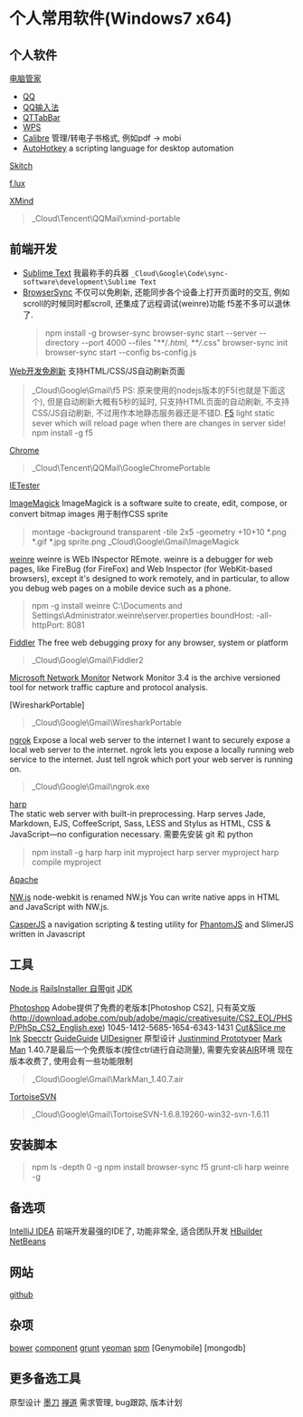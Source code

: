 # 个人常用软件(Windows7 x64)

## 个人软件
[电脑管家](http://guanjia.qq.com/)
* [QQ](http://im.qq.com/download/)
* [QQ输入法](http://qq.pinyin.cn/) 
* [QTTabBar](http://qttabbar.wikidot.com/)
* [WPS](http://www.wps.cn/product/wps2013/)
* [Calibre](http://calibre-ebook.com/) 管理/转电子书格式, 例如pdf -> mobi
* [AutoHotkey](http://www.autohotkey.com/) a scripting language for desktop automation

[Skitch](https://evernote.com/skitch/) 

[f.lux](https://justgetflux.com/)

[XMind](http://www.xmind.net/)
> _Cloud\Tencent\QQMail\xmind-portable


## 前端开发
* [Sublime Text](http://www.sublimetext.com/) 我最称手的兵器 ```_Cloud\Google\Code\sync-software\development\Sublime Text```
* [BrowserSync](http://www.browsersync.io)
    不仅可以免刷新, 还能同步各个设备上打开页面时的交互, 例如scroll的时候同时都scroll, 还集成了远程调试(weinre)功能
    f5差不多可以退休了.
    > npm install -g browser-sync
    > browser-sync start --server --directory --port 4000 --files "**/*.html, **/*.css"
    > browser-sync init 
    > browser-sync start --config bs-config.js 


[Web开发免刷新]( http://getf5.com/) 
支持HTML/CSS/JS自动刷新页面
> _Cloud\Google\Gmail\f5 
PS: 原来使用的nodejs版本的F5(也就是下面这个), 但是自动刷新大概有5秒的延时, 只支持HTML页面的自动刷新, 不支持CSS/JS自动刷新, 不过用作本地静态服务器还是不错D.
[F5]( https://github.com/island205/f5)
light static sever which will reload page when there are changes in server side! 
> npm install -g f5


[Chrome]( http://portableapps.com/apps/internet/google_chrome_portable)
> _Cloud\Tencent\QQMail\GoogleChromePortable

[IETester]( http://www.my-debugbar.com/wiki/IETester/HomePage) 


[ImageMagick]( http://www.imagemagick.org/) 
ImageMagick is a software suite to create, edit, compose, or convert bitmap images 
用于制作CSS sprite
> montage -background transparent -tile 2x5 -geometry +10+10 *.png *.gif *.jpg sprite.png 
> _Cloud\Google\Gmail\ImageMagick


[weinre]( http://people.apache.org/~pmuellr/weinre/)
weinre is WEb INspector REmote. 
weinre is a debugger for web pages, like FireBug (for FireFox) and Web Inspector (for WebKit-based browsers), except it's designed to work remotely, and in particular, to allow you debug web pages on a mobile device such as a phone.
> npm -g install weinre
> C:\Documents and Settings\Administrator\.weinre\server.properties
> boundHost:    -all- 
> httpPort:     8081


[Fiddler]( http://www.telerik.com/fiddler)
The free web debugging proxy for any browser, system or platform
> _Cloud\Google\Gmail\Fiddler2


[Microsoft Network Monitor](http://www.microsoft.com/en-us/download/details.aspx?id=4865) 
Network Monitor 3.4 is the archive versioned tool for network traffic capture and protocol analysis. 

[WiresharkPortable]
> _Cloud\Google\Gmail\WiresharkPortable 


[ngrok]( https://ngrok.com/)
Expose a local web server to the internet 
I want to securely expose a local web server to the internet.
ngrok lets you expose a locally running web service to the internet. Just tell ngrok which port your web server is running on. 
> _Cloud\Google\Gmail\ngrok.exe

[harp](  http://harpjs.com/)  
The static web server with built-in preprocessing. Harp serves Jade, Markdown, EJS, CoffeeScript, Sass, LESS and Stylus as HTML, CSS & JavaScript—no configuration necessary.
需要先安装 git 和 python
> npm install -g harp
> harp init myproject
> harp server myproject
> harp compile myproject

[Apache]( http://httpd.apache.org/)

[NW.js]( https://github.com/nwjs/nw.js/)
node-webkit is renamed NW.js
You can write native apps in HTML and JavaScript with NW.js. 

[CasperJS]( http://casperjs.org/)
a navigation scripting & testing utility for [PhantomJS](http://phantomjs.org/) and SlimerJS written in Javascript


## 工具
[Node.js]( http://nodejs.org/)
[RailsInstaller 自带git](http://railsinstaller.org/)
[JDK]( http://www.oracle.com/technetwork/java/javase/downloads/index.html) 

[Photoshop]( https://helpx.adobe.com/creative-suite/kb/cs2-product-downloads.html)
Adobe提供了免费的老版本[Photoshop CS2], 只有英文版(http://download.adobe.com/pub/adobe/magic/creativesuite/CS2_EOL/PHSP/PhSp_CS2_English.exe) 1045-1412-5685-1654-6343-1431
    [Cut&Slice me](http://www.cutandslice.me/)
    [Ink]( http://ink.chrometaphore.com/)
    [Specctr]( https://www.specctr.com/buy)
    [GuideGuide](http://guideguide.me/)
[UIDesigner](http://uid.cdc.tencent.com/) 
原型设计
[Justinmind Prototyper](http://www.justinmind.com/)
[Mark Man](http://getmarkman.com/) 
1.40.7是最后一个免费版本(按住ctrl进行自动测量), 需要先安装[AIR]( https://get.adobe.com/air/)环境
现在版本收费了, 使用会有一些功能限制
> _Cloud\Google\Gmail\MarkMan_1.40.7.air

[TortoiseSVN](http://tortoisesvn.net/)
> _Cloud\Google\Gmail\TortoiseSVN-1.6.8.19260-win32-svn-1.6.11



## 安装脚本
> npm ls -depth 0 -g
> npm install browser-sync f5 grunt-cli harp weinre -g



## 备选项
[IntelliJ IDEA](https://www.jetbrains.com/idea/)
前端开发最强的IDE了, 功能非常全, 适合团队开发 
[HBuilder](http://dcloud.io/)
[NetBeans]( https://netbeans.org/downloads/6.8/index.html)


## 网站
[github]( https://github.com/ufologist)





## 杂项
[bower](http://bower.io/)
[component]( http://component.github.io/)
[grunt]()
[yeoman]()
[spm]()
[Genymobile]
[mongodb]


## 更多备选工具
原型设计
[墨刀](https://modao.io/workspace)
[禅道](http://www.zentao.net/)
需求管理, bug跟踪, 版本计划

